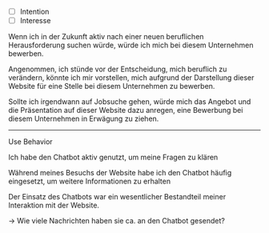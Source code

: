 
- [ ] Intention
- [ ] Interesse 

Wenn ich in der Zukunft aktiv nach einer neuen beruflichen Herausforderung suchen würde, würde ich mich bei diesem Unternehmen bewerben.

Angenommen, ich stünde vor der Entscheidung, mich beruflich zu verändern, könnte ich mir vorstellen, mich aufgrund der Darstellung dieser Website für eine Stelle bei diesem Unternehmen zu bewerben.

Sollte ich irgendwann auf Jobsuche gehen, würde mich das Angebot und die Präsentation auf dieser Website dazu anregen, eine Bewerbung bei diesem Unternehmen in Erwägung zu ziehen.

---
Use Behavior

Ich habe den Chatbot aktiv genutzt, um meine Fragen zu klären

Während meines Besuchs der Website habe ich den Chatbot häufig eingesetzt, um weitere Informationen zu erhalten

Der Einsatz des Chatbots war ein wesentlicher Bestandteil meiner Interaktion mit der Website.

-> Wie viele Nachrichten haben sie ca. an den Chatbot gesendet?